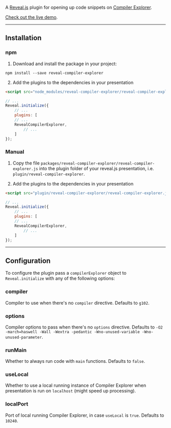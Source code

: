 A [Reveal.js](https://revealjs.com/) plugin for opening up code snippets on [Compiler Explorer](https://godbolt.org).

[Check out the live demo](https://dvirtz.github.io/reveal-compiler-explorer).

---

## Installation

### npm

1. Download and install the package in your project:

`npm install --save reveal-compiler-explorer`

2. Add the plugins to the dependencies in your presentation

```html
<script src="node_modules/reveal-compiler-explorer/reveal-compiler-explorer.js"></script>
```

```javascript
// ...
Reveal.initialize({
	// ...
	plugins: [
    // ...
    RevealCompilerExplorer,
		// ...
	]
});
```

### Manual

1. Copy the file `packages/reveal-compiler-explorer/reveal-compiler-explorer.js` into the plugin folder of your reveal.js presentation, i.e. `plugin/reveal-compiler-explorer`.

2. Add the plugins to the dependencies in your presentation

```html
<script src="plugin/reveal-compiler-explorer/reveal-compiler-explorer.js"></script>
```

```javascript
// ...
Reveal.initialize({
	// ...
	plugins: [
    // ...
    RevealCompilerExplorer,
		// ...
	]
});
```

----

## Configuration

To configure the plugin pass a `compilerExplorer` object to `Reveal.initialize` with any of the following options:

### compiler

Compiler to use when there's no `compiler` directive. Defaults to `g102`.

### options

Compiler options to pass when there's no `options` directive. Defaults to `-O2 -march=haswell -Wall -Wextra -pedantic -Wno-unused-variable -Wno-unused-parameter`.

### runMain

Whether to always run code with `main` functions. Defaults to `false`.

### useLocal

Whether to use a local running instance of Compiler Explorer when presentation is run on `localhost` (might speed up processing).

### localPort

Port of local running Compiler Explorer, in case `useLocal` is `true`. Defaults to `10240`.